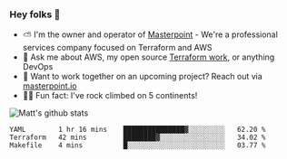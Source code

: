 

### Hey folks 👋

- ⛅️ I'm the owner and operator of [Masterpoint](https://masterpoint.io) - We're a professional services company focused on Terraform and AWS
- 💬 Ask me about AWS, my open source [Terraform work](https://github.com/masterpointio?q=terraform&type=&language=hcl), or anything DevOps
- 🔨 Want to work together on an upcoming project? Reach out via [masterpoint.io](https://masterpoint.io)
- 🧗‍♂️ Fun fact: I've rock climbed on 5 continents! 


![Matt's github stats](https://github-readme-stats.vercel.app/api?username=Gowiem&count_private=true&theme=cobalt&show_icons=true)

<!--START_SECTION:waka-->
```text
YAML        1 hr 16 mins    ███████████████▓░░░░░░░░░   62.20 % 
Terraform   42 mins         ████████▓░░░░░░░░░░░░░░░░   34.02 % 
Makefile    4 mins          █░░░░░░░░░░░░░░░░░░░░░░░░   03.77 % 
```
<!--END_SECTION:waka-->
